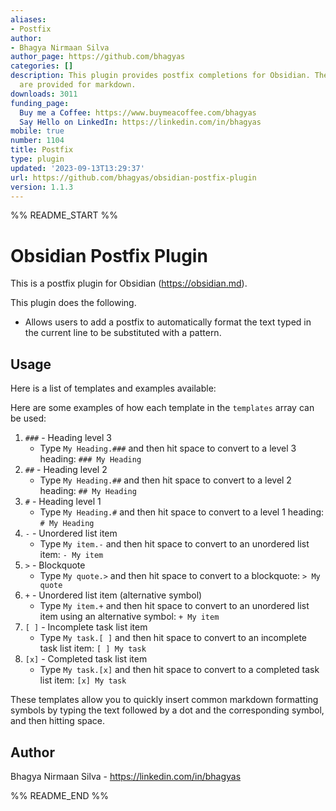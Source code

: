 ```yaml
---
aliases:
- Postfix
author:
- Bhagya Nirmaan Silva
author_page: https://github.com/bhagyas
categories: []
description: This plugin provides postfix completions for Obsidian. The built-in completions
  are provided for markdown.
downloads: 3011
funding_page:
  Buy me a Coffee: https://www.buymeacoffee.com/bhagyas
  Say Hello on LinkedIn: https://linkedin.com/in/bhagyas
mobile: true
number: 1104
title: Postfix
type: plugin
updated: '2023-09-13T13:29:37'
url: https://github.com/bhagyas/obsidian-postfix-plugin
version: 1.1.3
---
```


%% README_START %%

# Obsidian Postfix Plugin

This is a postfix plugin for Obsidian (<https://obsidian.md>).

This plugin does the following.

- Allows users to add a postfix to automatically format the text typed in the current line to be substituted with a pattern.

## Usage

Here is a list of templates and examples available:

Here are some examples of how each template in the `templates` array can be used:

1. `###` - Heading level 3
   - Type `My Heading.###` and then hit space to convert to a level 3 heading: `### My Heading`
2. `##` - Heading level 2
   - Type `My Heading.##` and then hit space to convert to a level 2 heading: `## My Heading`
3. `#` - Heading level 1
   - Type `My Heading.#` and then hit space to convert to a level 1 heading: `# My Heading`
4. `-` - Unordered list item
   - Type `My item.-` and then hit space to convert to an unordered list item: `- My item`
5. `>` - Blockquote
   - Type `My quote.>` and then hit space to convert to a blockquote: `> My quote`
6. `+` - Unordered list item (alternative symbol)
   - Type `My item.+` and then hit space to convert to an unordered list item using an alternative symbol: `+ My item`
7. `[ ]` - Incomplete task list item
   - Type `My task.[ ]` and then hit space to convert to an incomplete task list item: `[ ] My task`
8. `[x]` - Completed task list item
   - Type `My task.[x]` and then hit space to convert to a completed task list item: `[x] My task`

These templates allow you to quickly insert common markdown formatting symbols by typing the text followed by a dot and the corresponding symbol, and then hitting space.

## Author

Bhagya Nirmaan Silva - <https://linkedin.com/in/bhagyas>


%% README_END %%